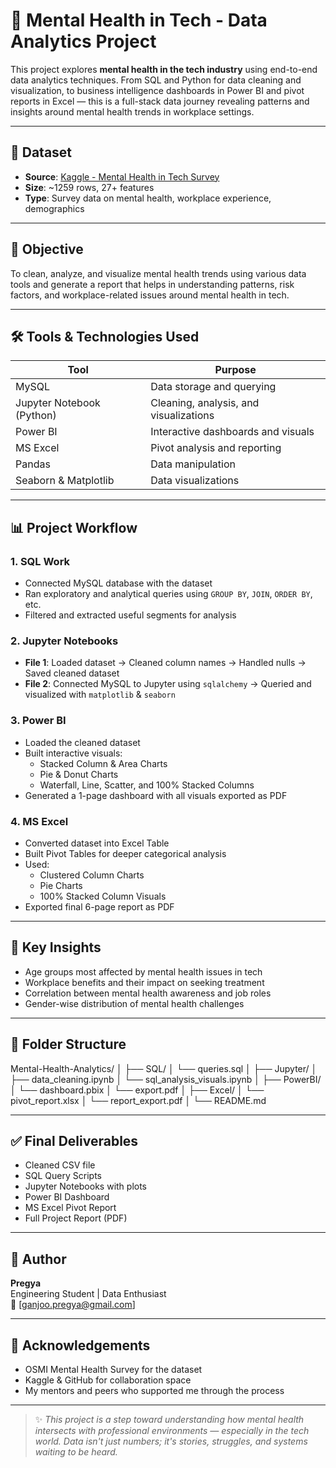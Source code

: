 # 🧠 Mental Health in Tech - Data Analytics Project

This project explores **mental health in the tech industry** using end-to-end data analytics techniques. From SQL and Python for data cleaning and visualization, to business intelligence dashboards in Power BI and pivot reports in Excel — this is a full-stack data journey revealing patterns and insights around mental health trends in workplace settings.

---

## 📂 Dataset

- **Source**: [Kaggle - Mental Health in Tech Survey](https://www.kaggle.com/datasets/osmi/mental-health-in-tech-survey)
- **Size**: ~1259 rows, 27+ features
- **Type**: Survey data on mental health, workplace experience, demographics

---

## 📌 Objective

To clean, analyze, and visualize mental health trends using various data tools and generate a report that helps in understanding patterns, risk factors, and workplace-related issues around mental health in tech.

---

## 🛠️ Tools & Technologies Used

| Tool           | Purpose                               |
|----------------|----------------------------------------|
| MySQL          | Data storage and querying              |
| Jupyter Notebook (Python) | Cleaning, analysis, and visualizations |
| Power BI       | Interactive dashboards and visuals     |
| MS Excel       | Pivot analysis and reporting           |
| Pandas         | Data manipulation                      |
| Seaborn & Matplotlib | Data visualizations              |

---

## 📊 Project Workflow

### 1. **SQL Work**
- Connected MySQL database with the dataset
- Ran exploratory and analytical queries using `GROUP BY`, `JOIN`, `ORDER BY`, etc.
- Filtered and extracted useful segments for analysis

### 2. **Jupyter Notebooks**
- **File 1**: Loaded dataset → Cleaned column names → Handled nulls → Saved cleaned dataset
- **File 2**: Connected MySQL to Jupyter using `sqlalchemy` → Queried and visualized with `matplotlib` & `seaborn`

### 3. **Power BI**
- Loaded the cleaned dataset
- Built interactive visuals:
  - Stacked Column & Area Charts
  - Pie & Donut Charts
  - Waterfall, Line, Scatter, and 100% Stacked Columns
- Generated a 1-page dashboard with all visuals exported as PDF

### 4. **MS Excel**
- Converted dataset into Excel Table
- Built Pivot Tables for deeper categorical analysis
- Used:
  - Clustered Column Charts
  - Pie Charts
  - 100% Stacked Column Visuals
- Exported final 6-page report as PDF

---

## 🧠 Key Insights

- Age groups most affected by mental health issues in tech
- Workplace benefits and their impact on seeking treatment
- Correlation between mental health awareness and job roles
- Gender-wise distribution of mental health challenges

---

## 📁 Folder Structure

Mental-Health-Analytics/
│
├── SQL/
│ └── queries.sql
│
├── Jupyter/
│ ├── data_cleaning.ipynb
│ └── sql_analysis_visuals.ipynb
│
├── PowerBI/
│ └── dashboard.pbix
│ └── export.pdf
│
├── Excel/
│ └── pivot_report.xlsx
│ └── report_export.pdf
│
└── README.md


---

## ✅ Final Deliverables

- Cleaned CSV file
- SQL Query Scripts
- Jupyter Notebooks with plots
- Power BI Dashboard
- MS Excel Pivot Report
- Full Project Report (PDF)

---

## 📌 Author

**Pregya**  
Engineering Student | Data Enthusiast  
📧 [ganjoo.pregya@gmail.com]

---

## 🌟 Acknowledgements

- OSMI Mental Health Survey for the dataset  
- Kaggle & GitHub for collaboration space  
- My mentors and peers who supported me through the process

---

> ✨ *This project is a step toward understanding how mental health intersects with professional environments — especially in the tech world. Data isn't just numbers; it's stories, struggles, and systems waiting to be heard.*  
